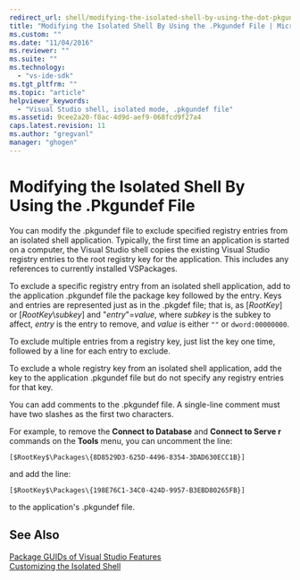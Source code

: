 ```yaml
---
redirect_url: shell/modifying-the-isolated-shell-by-using-the-dot-pkgundef-file
title: "Modifying the Isolated Shell By Using the .Pkgundef File | Microsoft Docs"
ms.custom: ""
ms.date: "11/04/2016"
ms.reviewer: ""
ms.suite: ""
ms.technology: 
  - "vs-ide-sdk"
ms.tgt_pltfrm: ""
ms.topic: "article"
helpviewer_keywords: 
  - "Visual Studio shell, isolated mode, .pkgundef file"
ms.assetid: 9cee2a20-f8ac-4d9d-aef9-068fcd9f27a4
caps.latest.revision: 11
ms.author: "gregvanl"
manager: "ghogen"
---
```

# Modifying the Isolated Shell By Using the .Pkgundef File
You can modify the .pkgundef file to exclude specified registry entries from an isolated shell application. Typically, the first time an application is started on a computer, the Visual Studio shell copies the existing Visual Studio registry entries to the root registry key for the application. This includes any references to currently installed VSPackages.  
  
 To exclude a specific registry entry from an isolated shell application, add to the application .pkgundef file the package key followed by the entry. Keys and entries are represented just as in the .pkgdef file; that is, as [$RootKey$] or [$RootKey$\\*subkey*] and "*entry*"=*value*, where *subkey* is the subkey to affect, *entry* is the entry to remove, and *value* is either `""` or `dword:00000000`.  
  
 To exclude multiple entries from a registry key, just list the key one time, followed by a line for each entry to exclude.  
  
 To exclude a whole registry key from an isolated shell application, add the key to the application .pkgundef file but do not specify any registry entries for that key.  
  
 You can add comments to the .pkgundef file. A single-line comment must have two slashes as the first two characters.  
  
 For example, to remove the **Connect to Database** and **Connect to Serve r** commands on the **Tools** menu, you can uncomment the line:  
  
```  
[$RootKey$\Packages\{8D8529D3-625D-4496-8354-3DAD630ECC1B}]  
```  
  
 and add the line:  
  
```  
[$RootKey$\Packages\{198E76C1-34C0-424D-9957-B3EBD80265FB}]  
```  
  
 to the application's .pkgundef file.  
  
## See Also  
 [Package GUIDs of Visual Studio Features](../extensibility/package-guids-of-visual-studio-features.md)   
 [Customizing the Isolated Shell](../extensibility/customizing-the-isolated-shell.md)